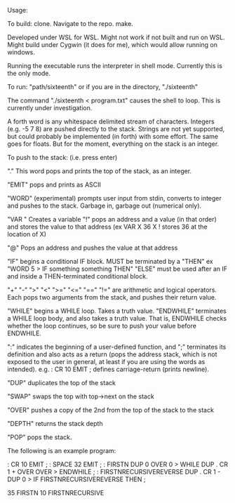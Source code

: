 Usage:

To build: clone. Navigate to the repo. make.

Developed under WSL for WSL. Might not work if not built and run on WSL. Might build under Cygwin (it does for me), which would allow running on windows.

Running the executable runs the interpreter in shell mode. Currently this is the only mode.

To run: "path/sixteenth" or if you are in the directory, "./sixteenth"

The command "./sixteenth < program.txt" causes the shell to loop. This is currently under investigation.

A forth word is any whitespace delimited stream of characters. Integers (e.g. -5 7 8) are pushed directly to the stack. Strings are not yet supported, but could probably be implemented (in forth) with some effort. The same goes for floats. But for the moment, everything on the stack is an integer.

To push to the stack:
<integer> <cr> (i.e. press enter)

"." This word pops and prints the top of the stack, as an integer.

"EMIT" pops and prints as ASCII

"WORD" (experimental) prompts user input from stdin, converts to integer and pushes to the stack. Garbage in, garbage out (numerical only).

"VAR " Creates a variable "!" pops an address and a value (in that order) and stores the value to that address (ex VAR X 36 X ! stores 36 at the location of X)

"@" Pops an address and pushes the value at that address

"IF" begins a conditional IF block. MUST be terminated by a "THEN" ex "WORD 5 > IF something something THEN" "ELSE" must be used after an IF and inside a THEN-terminated conditional block.

"+" "-" ">" "<" ">=" "<=" "==" "!=" are arithmetic and logical operators. Each pops two arguments from the stack, and pushes their return value. 

"WHILE" begins a WHILE loop. Takes a truth value.
"ENDWHILE" terminates a WHILE loop body, and also takes a truth value. That is, ENDWHILE checks whether the loop continues, so be sure to push your value before ENDWHILE.

":" indicates the beginning of a user-defined function, and ";" terminates its definition and also acts as a return (pops the address stack, which is not exposed to the user in general, at least if you are using the words as intended). e.g. : CR 10 EMIT ; defines carriage-return (prints newline).

"DUP" duplicates the top of the stack

"SWAP" swaps the top with top->next on the stack

"OVER" pushes a copy of the 2nd from the top of the stack to the stack

"DEPTH" returns the stack depth

"POP" pops the stack.

The following is an example program:

: CR 10 EMIT ;
: SPACE 32 EMIT ;
: FIRSTN DUP 0 OVER 0 > WHILE DUP . CR 1 + OVER OVER > ENDWHILE ;
: FIRSTNRECURSIVEREVERSE DUP . CR 1 - DUP 0 > IF FIRSTNRECURSIVEREVERSE THEN ;

35 FIRSTN
10 FIRSTNRECURSIVE
